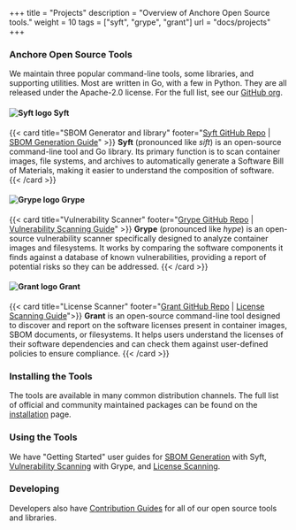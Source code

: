 +++
title = "Projects"
description = "Overview of Anchore Open Source tools."
weight = 10
tags = ["syft", "grype", "grant"]
url = "docs/projects"
+++

### Anchore Open Source Tools

We maintain three popular command-line tools, some libraries, and supporting utilities. Most are written in Go, with a few in Python. They are all released under the Apache-2.0 license. For the full list, see our [GitHub org](https://github.com/orgs/anchore/repositories).

#### <img src="/images/logos/syft/apple-touch-icon-60x60.png" alt="Syft logo" class="m4-3 h1" style="max-height: 50px;"/> Syft
{{< card  title="SBOM Generator and library" footer="<a href=https://github.com/anchore/syft>Syft GitHub Repo</a> | <a href=/docs/userguides/sbom/getstarted>SBOM Generation Guide</a>" >}}
<b>Syft</b> (pronounced like <i>sift</i>) is an open-source command-line tool and Go library. Its primary function is to scan container images, file systems, and archives to automatically generate a Software Bill of Materials, making it easier to understand the composition of software.  
{{< /card >}}
#### <img src="/images/logos/grype/apple-touch-icon-60x60.png" alt="Grype logo" class="m4-3 h1" style="max-height: 50px;"/> Grype
{{< card title="Vulnerability Scanner" footer="<a href=https://github.com/anchore/grype>Grype GitHub Repo</a> | <a href=/docs/userguides/vuln/getstarted>Vulnerability Scanning Guide</a>" >}}
<b>Grype</b> (pronounced like <i>hype</i>) is an open-source vulnerability scanner specifically designed to analyze container images and filesystems. It works by comparing the software components it finds against a database of known vulnerabilities, providing a report of potential risks so they can be addressed.
{{< /card >}}
#### <img src="/images/logos/grant/apple-touch-icon-60x60.png" alt="Grant logo" class="m4-3 h1" style="max-height: 50px;"/> Grant
{{< card title="License Scanner" footer="<a href=https://github.com/anchore/grant>Grant GitHub Repo</a> | <a href=/docs/userguides/license/getstarted>License Scanning Guide</a>">}}
<b>Grant</b> is an open-source command-line tool designed to discover and report on the software licenses present in container images, SBOM documents, or filesystems. It helps users understand the licenses of their software dependencies and can check them against user-defined policies to ensure compliance.
{{< /card >}}

### Installing the Tools

The tools are available in many common distribution channels. The full list of official and community maintained packages can be found on the [installation](/docs/installation) page.

### Using the Tools

We have "Getting Started" user guides for [SBOM Generation](/docs/userguides/sbom/getstarted) with Syft, [Vulnerability Scanning](/docs/userguides/sbom/getstarted) with Grype, and [License Scanning](/docs/userguides/license/getstarted).

### Developing

Developers also have [Contribution Guides](/docs/contributing/) for all of our open source tools and libraries.
